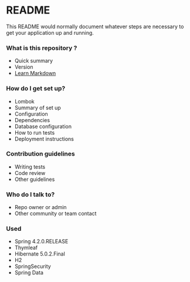 # README #

This README would normally document whatever steps are necessary to get your application up and running.

### What is this repository ? ###

* Quick summary
* Version
* [Learn Markdown](https://bitbucket.org/tutorials/markdowndemo)

### How do I get set up? ###
* Lombok
* Summary of set up
* Configuration
* Dependencies
* Database configuration
* How to run tests
* Deployment instructions

### Contribution guidelines ###

* Writing tests
* Code review
* Other guidelines

### Who do I talk to? ###

* Repo owner or admin
* Other community or team contact

### Used ###
* Spring 4.2.0.RELEASE
* Thymleaf
* Hibernate 5.0.2.Final
* H2
* SpringSecurity
* Spring Data
